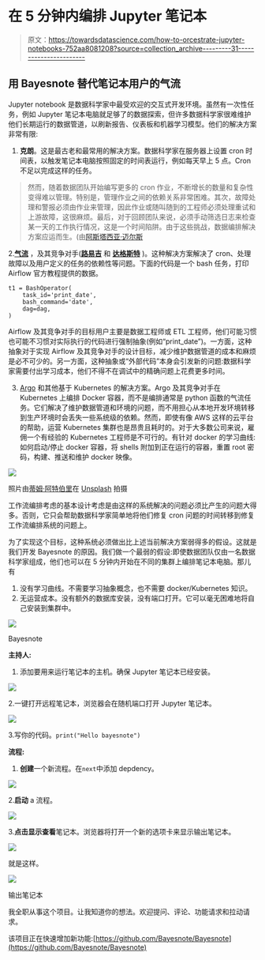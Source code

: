 # 在 5 分钟内编排 Jupyter 笔记本

> 原文：<https://towardsdatascience.com/how-to-orcestrate-jupyter-notebooks-752aa8081208?source=collection_archive---------31----------------------->

## 用 Bayesnote 替代笔记本用户的气流

Jupyter notebook 是数据科学家中最受欢迎的交互式开发环境。虽然有一次性任务，例如 Jupyter 笔记本电脑就足够了的数据探索，但许多数据科学家很难维护他们长期运行的数据管道，以刷新报告、仪表板和机器学习模型。他们的解决方案非常有限:

1.  **克朗**。这是最古老和最常用的解决方案。数据科学家在服务器上设置 cron 时间表，以触发笔记本电脑按照固定的时间表运行，例如每天早上 5 点。Cron 不足以完成这样的任务。

> 然而，随着数据团队开始编写更多的 cron 作业，不断增长的数量和复杂性变得难以管理。特别是，管理作业之间的依赖关系非常困难。其次，故障处理和警报必须由作业来管理，因此作业或随叫随到的工程师必须处理重试和上游故障，这很麻烦。最后，对于回顾团队来说，必须手动筛选日志来检查某一天的工作执行情况，这是一个时间陷阱。由于这些挑战，数据编排解决方案应运而生。(由[阿斯塔西亚·迈尔斯](https://medium.com/memory-leak/data-orchestration-a-primer-56f3ddbb1700)

2.[**气流**](https://github.com/apache/airflow) ，及其竞争对手([**路易吉**](https://github.com/spotify/luigi) 和 [**达格斯特**](https://github.com/dagster-io/dagster/) )。这种解决方案解决了 cron、处理故障以及用户定义的任务的依赖性等问题。下面的代码是一个 bash 任务，打印 Airflow 官方教程提供的数据。

```
t1 = BashOperator(
    task_id='print_date',
    bash_command='date',
    dag=dag,
)
```

Airflow 及其竞争对手的目标用户主要是数据工程师或 ETL 工程师，他们可能习惯也可能不习惯对实际执行的代码进行强制抽象(例如“print_date”)。一方面，这种抽象对于实现 Airflow 及其竞争对手的设计目标，减少维护数据管道的成本和麻烦是必不可少的。另一方面，这种抽象或“外部代码”本身会引发新的问题:数据科学家需要付出学习成本，他们不得不在调试中的精确问题上花费更多时间。

3. [Argo](https://github.com/argoproj/argo) 和其他基于 Kubernetes 的解决方案。Argo 及其竞争对手在 Kubernetes 上编排 Docker 容器，而不是编排通常是 python 函数的气流任务。它们解决了维护数据管道和环境的问题，而不用担心从本地开发环境转移到生产环境时会丢失一些系统级的依赖。然而，即使有像 AWS 这样的云平台的帮助，运营 Kubernetes 集群也是昂贵且耗时的。对于大多数公司来说，雇佣一个有经验的 Kubernetes 工程师是不可行的。有针对 docker 的学习曲线:如何启动/停止 docker 容器，将 shells 附加到正在运行的容器，重置 root 密码，构建、推送和维护 docker 映像。

![](img/df593bf2b8616279a75c77f343febe22.png)

照片由[蒂姆·阿特伯里](https://unsplash.com/@tim_arterbury?utm_source=unsplash&utm_medium=referral&utm_content=creditCopyText)在 [Unsplash](https://unsplash.com/s/photos/notebook?utm_source=unsplash&utm_medium=referral&utm_content=creditCopyText) 拍摄

工作流编排考虑的基本设计考虑是由这样的系统解决的问题必须比产生的问题大得多。否则，它只会帮助数据科学家简单地将他们修复 cron 问题的时间转移到修复工作流编排系统的问题上。

为了实现这个目标，这种系统必须做出比上述当前解决方案弱得多的假设。这就是我们开发 Bayesnote 的原因。我们做一个最弱的假设:即使数据团队仅由一名数据科学家组成，他们也可以在 5 分钟内开始在不同的集群上编排笔记本电脑。那儿有

1.  没有学习曲线。不需要学习抽象概念，也不需要 docker/Kubernetes 知识。
2.  无运营成本。没有额外的数据库安装，没有端口打开。它可以毫无困难地将自己安装到集群中。

![](img/c604fd9fa80b798e145fda91d61afa6b.png)

Bayesnote

**主持人:**

1.  添加要用来运行笔记本的主机。确保 Jupyter 笔记本已经安装。

![](img/fb988e2747353ed353d9b5987bc7bd9c.png)

2.一键打开远程笔记本，浏览器会在随机端口打开 Jupyter 笔记本。

![](img/45ce171ef1c8b9a7f1a03d88a741874b.png)

3.写你的代码。`print("Hello bayesnote")`

**流程:**

1.  **创建**一个新流程。在`next`中添加 depdency。

![](img/48f07994dfb84cecb9a9527b4b66b6c8.png)

2.**启动** a 流程。

![](img/d688220a6088c8d7d58565b1caa289c4.png)

3.**点击显示查看**笔记本。浏览器将打开一个新的选项卡来显示输出笔记本。

![](img/544e14beb507e5d266c6dbd487d76db0.png)

就是这样。

![](img/9d312056ebd36d3cf907d888368d1a95.png)

输出笔记本

我全职从事这个项目。让我知道你的想法。欢迎提问、评论、功能请求和拉动请求。

该项目正在快速增加新功能:[https://github.com/Bayesnote/Bayesnote](https://github.com/Bayesnote/Bayesnote)